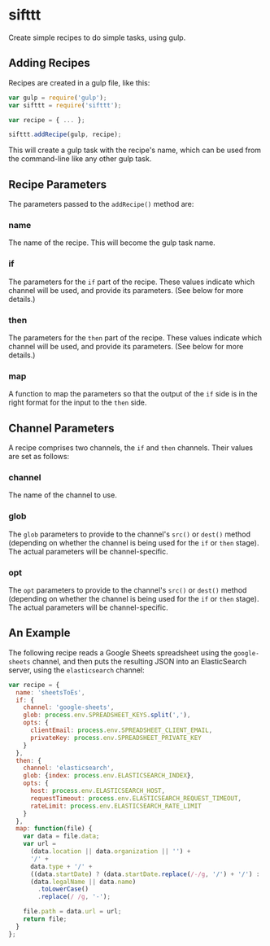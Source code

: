 # sifttt

Create simple recipes to do simple tasks, using gulp.

## Adding Recipes

Recipes are created in a gulp file, like this:

```javascript
var gulp = require('gulp');
var sifttt = require('sifttt');

var recipe = { ... };

sifttt.addRecipe(gulp, recipe);
```

This will create a gulp task with the recipe's name, which can be used from the command-line like any other gulp task.

## Recipe Parameters

The parameters passed to the `addRecipe()` method are:

### name

The name of the recipe. This will become the gulp task name.

### if

The parameters for the `if` part of the recipe. These values indicate which channel will be used, and provide its parameters. (See below for more details.)

### then

The parameters for the `then` part of the recipe. These values indicate which channel will be used, and provide its parameters. (See below for more details.)

### map

A function to map the parameters so that the output of the `if` side is in the right format for the input to the `then` side.

## Channel Parameters

A recipe comprises two channels, the `if` and `then` channels. Their values are set as follows:

### channel

The name of the channel to use.

### glob

The `glob` parameters to provide to the channel's `src()` or `dest()` method (depending on whether the channel is being used for the `if` or `then` stage). The actual parameters will be channel-specific.

### opt

The `opt` parameters to provide to the channel's `src()` or `dest()` method (depending on whether the channel is being used for the `if` or `then` stage). The actual parameters will be channel-specific.

## An Example

The following recipe reads a Google Sheets spreadsheet using the `google-sheets` channel, and then puts the resulting JSON into an ElasticSearch server, using the `elasticsearch` channel:

```javascript
var recipe = {
  name: 'sheetsToEs',
  if: {
    channel: 'google-sheets',
    glob: process.env.SPREADSHEET_KEYS.split(','),
    opts: {
      clientEmail: process.env.SPREADSHEET_CLIENT_EMAIL,
      privateKey: process.env.SPREADSHEET_PRIVATE_KEY
    }
  },
  then: {
    channel: 'elasticsearch',
    glob: {index: process.env.ELASTICSEARCH_INDEX},
    opts: {
      host: process.env.ELASTICSEARCH_HOST,
      requestTimeout: process.env.ELASTICSEARCH_REQUEST_TIMEOUT,
      rateLimit: process.env.ELASTICSEARCH_RATE_LIMIT
    }
  },
  map: function(file) {
    var data = file.data;
    var url =
      (data.location || data.organization || '') +
      '/' +
      data.type + '/' +
      ((data.startDate) ? (data.startDate.replace(/-/g, '/') + '/') : '') +
      (data.legalName || data.name)
        .toLowerCase()
        .replace(/ /g, '-');

    file.path = data.url = url;
    return file;
  }
};
```
